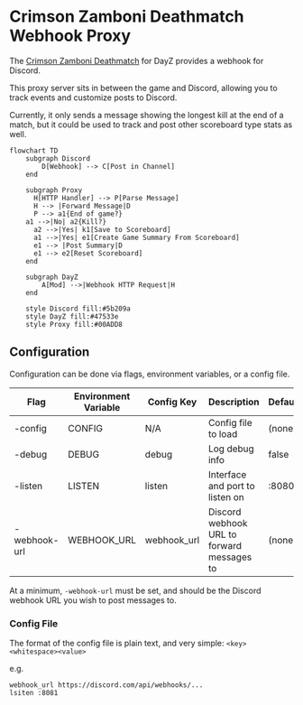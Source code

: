 # Crimson Zamboni Deathmatch Webhook Proxy

The [Crimson Zamboni Deathmatch](https://crimsonzamboni.com/deathmatch.html) for DayZ provides a webhook for Discord.

This proxy server sits in between the game and Discord, allowing you to track events and customize posts to Discord.

Currently, it only sends a message showing the longest kill at the end of a match, but it could be used to track and post other scoreboard type stats as well.

```mermaid
flowchart TD
    subgraph Discord
        D[Webhook] --> C[Post in Channel]
    end

    subgraph Proxy
      H[HTTP Handler] --> P[Parse Message]
      H --> |Forward Message|D
      P --> a1{End of game?}
    a1 -->|No| a2{Kill?}
      a2 -->|Yes| k1[Save to Scoreboard]
      a1 -->|Yes| e1[Create Game Summary From Scoreboard]
      e1 --> |Post Summary|D
      e1 --> e2[Reset Scoreboard]
    end
    
    subgraph DayZ
        A[Mod] -->|Webhook HTTP Request|H
    end
    
    style Discord fill:#5b209a
    style DayZ fill:#47533e
    style Proxy fill:#00ADD8
```

## Configuration

Configuration can be done via flags, environment variables, or a config file.

| Flag         | Environment Variable | Config Key   | Description                                | Default |
|--------------|----------------------|--------------|--------------------------------------------|---------|
| -config      | CONFIG               | N/A          | Config file to load                        | (none)  |
| -debug       | DEBUG                | debug        | Log debug info                             | false   |
| -listen      | LISTEN               | listen       | Interface and port to listen on            | :8080   |
| -webhook-url | WEBHOOK_URL          | webhook_url  | Discord webhook URL to forward messages to | (none)  |

At a minimum, `-webhook-url` must be set, and should be the Discord webhook URL you wish to post messages to.

### Config File

The format of the config file is plain text, and very simple: `<key><whitespace><value>`

e.g.

```
webhook_url https://discord.com/api/webhooks/...
lsiten :8081
```
